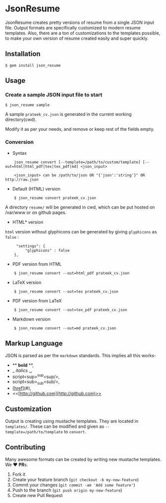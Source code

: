 # JsonResume

JsonResume creates pretty versions of resume from a single JSON input file. Output formats are specifically customized to modern resume templates. Also, there are a ton of customizations to the templates possible, to make your own version of resume created easily and super quickly.

## Installation

    $ gem install json_resume

## Usage

### Create a sample JSON input file to start

    $ json_resume sample
    
A sample `prateek_cv.json` is generated in the current working directory(cwd).
    
Modify it as per your needs, and remove or keep rest of the fields empty.
    
### Conversion

* Syntax

```
    json_resume convert [--template=/path/to/custom/template] [--out=html|html_pdf|tex|tex_pdf|md] <json_input>

    <json_input> can be /path/to/json OR "{'json':'string'}" OR http://raw.json
```

* Default (HTML) version

```
    $ json_resume convert prateek_cv.json
```

A directory `resume/` will be generated in cwd, which can be put hosted on /var/www or on github pages.


* HTML\* version

`html` version without glyphicons can be generated by giving `glyphicons` as `false` :

```
     "settings": {
         "glyphicons" : false
    },
```

* PDF version from HTML

```
    $ json_resume convert --out=html_pdf prateek_cv.json
```

* LaTeX version

```
    $ json_resume convert --out=tex prateek_cv.json
```

* PDF version from LaTeX

```
    $ json_resume convert --out=tex_pdf prateek_cv.json
```

* Markdown version

```
    $ json_resume convert --out=md prateek_cv.json
```

## Markup Language

JSON is parsed as per the `markdown` standards. This implies all this works-
- \*\* **bold** \*\*, 
- \_ _italics_ \_, 
- script&lt;sup&gt;<sup>sup</sup>&lt;sup/&gt;,
- script&lt;sub&gt;<sub>sub</sub>&lt;sub/&gt;, 
- \[[href](#)\]\(#\), 
- <<[http://github.com](http://github.com)>>

## Customization

Output is creating using mustache templates. They are located in `templates/`. These can be modified and given as `--template=/path/to/template` to `convert`.

## Contributing

Many awesome formats can be created by writing new mustache templates. We :heart: **PR**s.

1. Fork it
2. Create your feature branch (`git checkout -b my-new-feature`)
3. Commit your changes (`git commit -am 'Add some feature'`)
4. Push to the branch (`git push origin my-new-feature`)
5. Create new Pull Request
